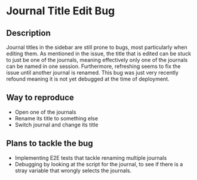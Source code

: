 # Journal Title Edit Bug

## Description
Journal titles in the sidebar are still prone to bugs, most particularly when editing them. As mentioned in the issue, the title that is edited can be stuck to just be one of the journals, meaning effectively only one of the journals can be named in one session. Furthermore, refreshing seems to fix the issue until another journal is renamed. This bug was just very recently refound meaning it is not yet debugged at the time of deployment.

## Way to reproduce
- Open one of the journals
- Rename its title to something else
- Switch journal and change its title

## Plans to tackle the bug
- Implementing E2E tests that tackle renaming multiple journals
- Debugging by looking at the script for the journal, to see if there is a stray variable that wrongly selects the journals.
